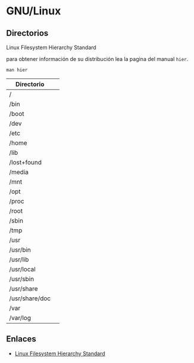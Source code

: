 # GNU/Linux

## Directorios

Linux Filesystem Hierarchy Standard

para obtener información de su distribución lea la pagina del manual `hier`.

`man hier`

| Directorio      |                                     |
|-----------------|-------------------------------------|
| /               |                                     |
| /bin            |                                     |
| /boot           |                                     |
| /dev            |                                     |
| /etc            |                                     |
| /home           |                                     |
| /lib            |                                     |
| /lost+found     |                                     |
| /media          |                                     |
| /mnt            |                                     |
| /opt            |                                     |
| /proc           |                                     |
| /root           |                                     |
| /sbin           |                                     |
| /tmp            |                                     |
| /usr            |                                     |
| /usr/bin        |                                     |
| /usr/lib        |                                     |
| /usr/local      |                                     |
| /usr/sbin       |                                     |
| /usr/share      |                                     |
| /usr/share/doc  |                                     |
| /var            |                                     |
| /var/log        |                                     |

## Enlaces

- [Linux Filesystem Hierarchy Standard](http://www.pathname.com/fhs/)
